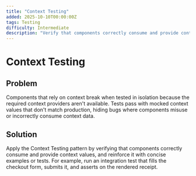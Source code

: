```yaml
---
title: "Context Testing"
added: 2025-10-10T00:00:00Z
tags: Testing
difficulty: Intermediate
description: "Verify that components correctly consume and provide context values."
---
```

# Context Testing

## Problem

Components that rely on context break when tested in isolation because the required context providers aren't available. Tests pass with mocked context values that don't match production, hiding bugs where components misuse or incorrectly consume context data.

## Solution

Apply the Context Testing pattern by verifying that components correctly consume and provide context values, and reinforce it with concise examples or tests. For example, run an integration test that fills the checkout form, submits it, and asserts on the rendered receipt.
